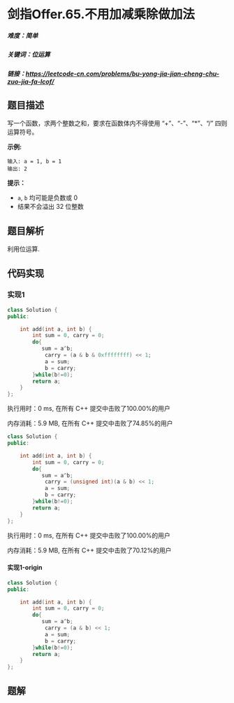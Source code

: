 # 剑指Offer.65.不用加减乘除做加法

##### 难度：简单

##### 关键词：位运算

##### 链接：https://leetcode-cn.com/problems/bu-yong-jia-jian-cheng-chu-zuo-jia-fa-lcof/

## 题目描述

写一个函数，求两个整数之和，要求在函数体内不得使用 “+”、“-”、“*”、“/” 四则运算符号。

**示例:**

```
输入: a = 1, b = 1
输出: 2
```

 **提示：**

- `a`, `b` 均可能是负数或 0
- 结果不会溢出 32 位整数

## 题目解析

利用位运算.

## 代码实现

### 实现1

```c++
class Solution {
public:

    int add(int a, int b) {
        int sum = 0, carry = 0;
        do{
           sum = a^b;
            carry = (a & b & 0xffffffff) << 1;
            a = sum;
            b = carry;
        }while(b!=0);
        return a;
    }
};
```

执行用时：0 ms, 在所有 C++ 提交中击败了100.00%的用户

内存消耗：5.9 MB, 在所有 C++ 提交中击败了74.85%的用户

```c++
class Solution {
public:

    int add(int a, int b) {
        int sum = 0, carry = 0;
        do{
           sum = a^b;
            carry = (unsigned int)(a & b) << 1;
            a = sum;
            b = carry;
        }while(b!=0);
        return a;
    }
};
```

执行用时：0 ms, 在所有 C++ 提交中击败了100.00%的用户

内存消耗：5.9 MB, 在所有 C++ 提交中击败了70.12%的用户

#### 实现1-origin

```c++
class Solution {
public:

    int add(int a, int b) {
        int sum = 0, carry = 0;
        do{
           sum = a^b;
            carry = (a & b) << 1;
            a = sum;
            b = carry;
        }while(b!=0);
        return a;
    }
};
```



## 题解

